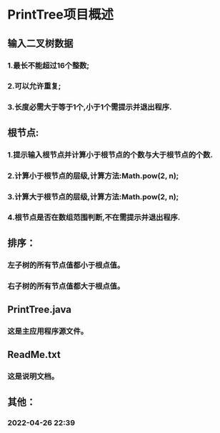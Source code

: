 # PrintTree项目概述

## 输入二叉树数据
### 1.最长不能超过16个整数;
### 2.可以允许重复;
### 3.长度必需大于等于1个,小于1个需提示并退出程序.

## 根节点:
### 1.提示输入根节点并计算小于根节点的个数与大于根节点的个数.
### 2.计算小于根节点的层级,计算方法:Math.pow(2, n);
### 3.计算大于根节点的层级,计算方法:Math.pow(2, n);
### 4.根节点是否在数组范围判断,不在需提示并退出程序.

## 排序：
### 左子树的所有节点值都小于根点值。
### 右子树的所有节点值都大于根点值。

## PrintTree.java
###    这是主应用程序源文件。

## ReadMe.txt
###     这是说明文档。

## 其他：
### 2022-04-26 22:39
